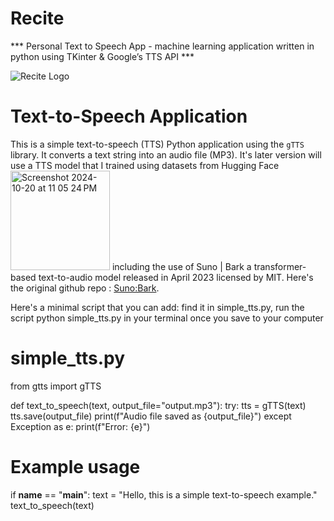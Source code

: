 # Recite
*** Personal Text to Speech App - machine learning application written in python using TKinter & Google’s TTS API *** 

![Recite Logo](https://github.com/user-attachments/assets/2cc1351e-c300-4158-88ab-b0f515d37e4f)


# Text-to-Speech Application

This is a simple text-to-speech (TTS) Python application using the `gTTS` library. It converts a text string into an audio file (MP3). It's later version will use a TTS model that I trained using datasets from Hugging Face <img width="159" alt="Screenshot 2024-10-20 at 11 05 24 PM" src="https://github.com/user-attachments/assets/f88c6b0b-9eb6-45d8-aeff-044f4e68096f"> including the use of Suno | Bark a transformer-based text-to-audio model released in April 2023 licensed by MIT. Here's the original github repo : [Suno:Bark](https://github.com/suno-ai/bark).


Here's a minimal script that you can add: find it in simple_tts.py, run the script python simple_tts.py in your terminal once you save to your computer

# simple_tts.py
from gtts import gTTS

def text_to_speech(text, output_file="output.mp3"):
    try:
        tts = gTTS(text)
        tts.save(output_file)
        print(f"Audio file saved as {output_file}")
    except Exception as e:
        print(f"Error: {e}")

# Example usage
if __name__ == "__main__":
    text = "Hello, this is a simple text-to-speech example."
    text_to_speech(text)

